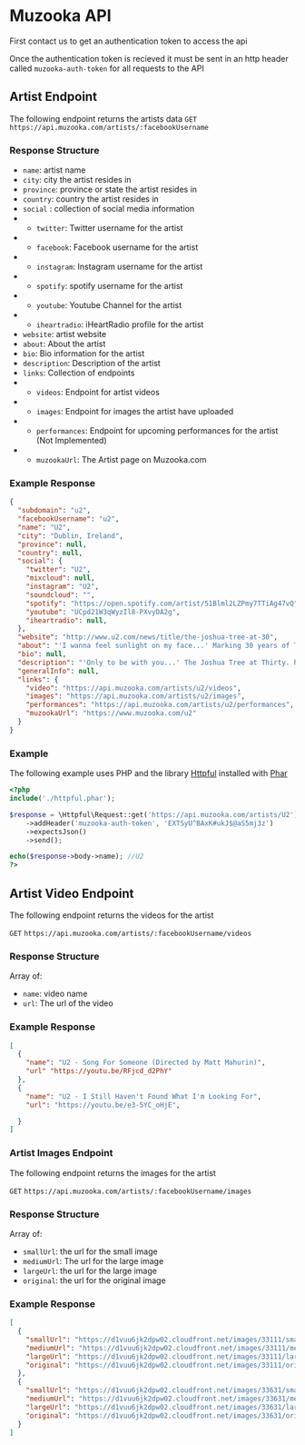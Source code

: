 # Muzooka API

First contact us to get an authentication token to access the api

Once the authentication token is recieved it must be sent in an http header called `muzooka-auth-token` for all requests to the API

## Artist Endpoint

The following endpoint returns the artists data
`GET` `https://api.muzooka.com/artists/:facebookUsername`

### Response Structure

* `name`: artist name
* `city`: city the artist resides in
* `province`: province or state the artist resides in
* `country`: country the artist resides in
* `social` : collection of social media information
* - `twitter`: Twitter username for the artist
* - `facebook`: Facebook username for the artist
* - `instagram`: Instagram username for the artist
* - `spotify`: spotify username for the artist
* - `youtube`: Youtube Channel for the artist
* - `iheartradio`: iHeartRadio profile for the artist
* `website`: artist website
* `about`: About the artist
* `bio`: Bio information for the artist
* `description`: Description of the artist
* `links`: Collection of endpoints
* - `videos`: Endpoint for artist videos
* - `images`: Endpoint for images the artist have uploaded
* - `performances`: Endpoint for upcoming performances for the artist (Not Implemented)
* - `muzookaUrl`: The Artist page on Muzooka.com

### Example Response
```json
{
  "subdomain": "u2",
  "facebookUsername": "u2",
  "name": "U2",
  "city": "Dublin, Ireland",
  "province": null,
  "country": null,
  "social": {
    "twitter": "U2",
    "mixcloud": null,
    "instagram": "U2",
    "soundcloud": "",
    "spotify": "https://open.spotify.com/artist/51Blml2LZPmy7TTiAg47vQ",
    "youtube": "UCpd21W3qWyzIl8-PXvyDA2g",
    "iheartradio": null,
  },
  "website": "http://www.u2.com/news/title/the-joshua-tree-at-30",
  "about": "'I wanna feel sunlight on my face...' Marking 30 years of The Joshua Tree in stadiums across North America & Europe. Dates & Tickets - http://www.u2.com\n\n",
  "bio": null,
  "description": "'Only to be with you...' The Joshua Tree at Thirty. http://www.u2.com/news/title/the-joshua-tree-at-30",
  "generalInfo": null,
  "links": {
    "video": "https://api.muzooka.com/artists/u2/videos",
    "images": "https://api.muzooka.com/artists/u2/images",
    "performances": "https://api.muzooka.com/artists/u2/performances", 
    "muzookaUrl": "https://www.muzooka.com/u2"
  }
}
```
### Example

The following example uses PHP and the library [Httpful](http://phphttpclient.com/) installed with [Phar](http://php.net/manual/en/book.phar.php)

```php
<?php
include('./httpful.phar');

$response = \Httpful\Request::get('https://api.muzooka.com/artists/U2')
    ->addHeader('muzooka-auth-token', 'EXTSyU^BAxK#ukJ$@aS5mj3z')
    ->expectsJson()
    ->send();

echo($response->body->name); //U2
?>
```

## Artist Video Endpoint

The following endpoint returns the videos for the artist

`GET` `https://api.muzooka.com/artists/:facebookUsername/videos`

### Response Structure
Array of: 
 - `name`: video name
 - `url`: The url of the video

### Example Response
```json
[
  {
    "name": "U2 - Song For Someone (Directed by Matt Mahurin)",
    "url" "https://youtu.be/RFjcd_d2PhY"
  },
  {
    "name": "U2 - I Still Haven't Found What I'm Looking For",
    "url": "https://youtu.be/e3-5YC_oHjE",

  }
]
```
### Artist Images Endpoint

The following endpoint returns the images for the artist

`GET` `https://api.muzooka.com/artists/:facebookUsername/images`

### Response Structure
Array of: 
 - `smallUrl`: the url for the small image
 - `mediumUrl`: The url for the large image
 - `largeUrl`: the url for the large image
 - `original`: the url for the original image

### Example Response
```json
[
  {
    "smallUrl": "https://d1vuu6jk2dpw02.cloudfront.net/images/33111/small.jpg",
    "mediumUrl": "https://d1vuu6jk2dpw02.cloudfront.net/images/33111/medium.jpg",
    "largeUrl": "https://d1vuu6jk2dpw02.cloudfront.net/images/33111/large.jpg",
    "original": "https://d1vuu6jk2dpw02.cloudfront.net/images/33111/original.jpg"
  },
  {
    "smallUrl": "https://d1vuu6jk2dpw02.cloudfront.net/images/33631/small.jpg",
    "mediumUrl": "https://d1vuu6jk2dpw02.cloudfront.net/images/33631/medium.jpg",
    "largeUrl": "https://d1vuu6jk2dpw02.cloudfront.net/images/33631/large.jpg",
    "original": "https://d1vuu6jk2dpw02.cloudfront.net/images/33631/original.jpg",
  }
]
```